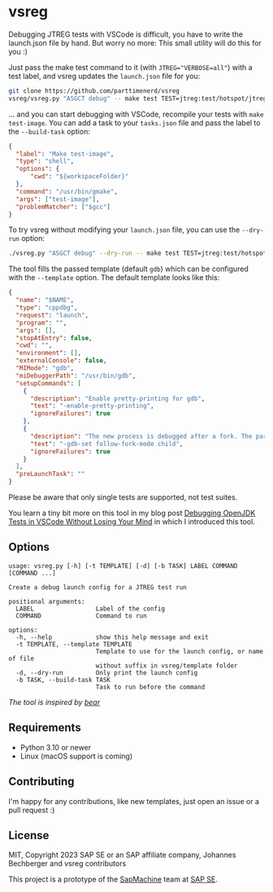 vsreg
=====

Debugging JTREG tests with VSCode is difficult, you have to write the launch.json file by hand.
But worry no more: This small utility will do this for you :)

Just pass the make test command to it (with `JTREG="VERBOSE=all"`) with a test label,
and vsreg updates the `launch.json` file for you:

```sh
git clone https://github.com/parttimenerd/vsreg
vsreg/vsreg.py "ASGCT debug" -- make test TEST=jtreg:test/hotspot/jtreg/serviceability/AsyncGetCallTrace JTREG="VERBOSE=all"
```

... and you can start debugging with VSCode, recompile your tests with `make test-image`.
You can add a task to your `tasks.json` file and pass the label to the `--build-task` option:

```json
{
  "label": "Make test-image",
  "type": "shell",
  "options": {
      "cwd": "${workspaceFolder}"
  },
  "command": "/usr/bin/gmake",
  "args": ["test-image"],
  "problemMatcher": ["$gcc"]
}
```

To try vsreg without modifying your `launch.json` file, you can use the `--dry-run` option:

```sh
./vsreg.py "ASGCT debug" --dry-run -- make test TEST=jtreg:test/hotspot/jtreg/serviceability/AsyncGetCallTrace JTREG="VERBOSE=all"
```

The tool fills the passed template (default `gdb`) which can be configured with the `--template` option.
The default template looks like this:

```json
{
  "name": "$NAME",
  "type": "cppdbg",
  "request": "launch",
  "program": "",
  "args": [],
  "stopAtEntry": false,
  "cwd": "",
  "environment": [],
  "externalConsole": false,
  "MIMode": "gdb",
  "miDebuggerPath": "/usr/bin/gdb",
  "setupCommands": [
    {
      "description": "Enable pretty-printing for gdb",
      "text": "-enable-pretty-printing",
      "ignoreFailures": true
    },
    {
      "description": "The new process is debugged after a fork. The parent process runs unimpeded.",
      "text": "-gdb-set follow-fork-mode child",
      "ignoreFailures": true
    }
  ],
  "preLaunchTask": ""
}
```

Please be aware that only single tests are supported, not test suites.

You learn a tiny bit more on this tool in my blog post
[Debugging OpenJDK Tests in VSCode Without Losing Your Mind](https://mostlynerdless.de/blog/2023/06/21/debugging-openjdk-tests-in-vscode-without-losing-your-mind/)
in which I introduced this tool.

Options
-------
```shell
usage: vsreg.py [-h] [-t TEMPLATE] [-d] [-b TASK] LABEL COMMAND [COMMAND ...]

Create a debug launch config for a JTREG test run

positional arguments:
  LABEL                 Label of the config
  COMMAND               Command to run

options:
  -h, --help            show this help message and exit
  -t TEMPLATE, --template TEMPLATE
                        Template to use for the launch config, or name of file
                        without suffix in vsreg/template folder
  -d, --dry-run         Only print the launch config
  -b TASK, --build-task TASK
                        Task to run before the command
```

*The tool is inspired by [bear](https://github.com/rizsotto/Bear)*

Requirements
------------
- Python 3.10 or newer
- Linux (macOS support is coming)

Contributing
------------
I'm happy for any contributions, like new templates, just open an issue or a pull request :)


License
-------
MIT, Copyright 2023 SAP SE or an SAP affiliate company, Johannes Bechberger and vsreg contributors

This project is a prototype of the [SapMachine](https://sapmachine.io) team at [SAP SE](https://sap.com).